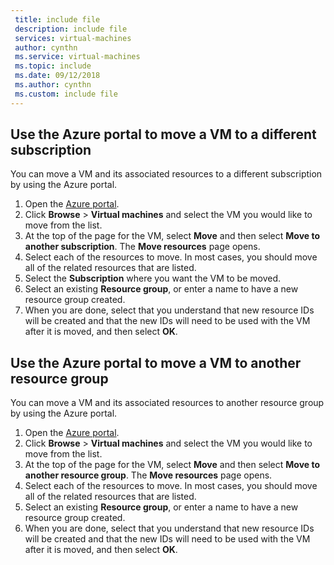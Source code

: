 ```yaml
---
 title: include file
 description: include file
 services: virtual-machines
 author: cynthn
 ms.service: virtual-machines
 ms.topic: include
 ms.date: 09/12/2018
 ms.author: cynthn
 ms.custom: include file
---
```


## Use the Azure portal to move a VM to a different subscription
You can move a VM and its associated resources to a different subscription by using the Azure portal.

1. Open the [Azure portal](https://portal.azure.com).
2. Click **Browse** > **Virtual machines** and select the VM you would like to move from the list.
3. At the top of the page for the VM, select **Move** and then select **Move to another subscription**. The **Move resources** page opens.
4. Select each of the resources to move. In most cases, you should move all of the related resources that are listed.
5. Select the **Subscription** where you want the VM to be moved.
6. Select an existing **Resource group**, or enter a name to have a new resource group created.
7. When you are done, select that you understand that new resource IDs will be created and that the new IDs will need to be used with the VM after it is moved, and then select **OK**.

## Use the Azure portal to move a VM to another resource group
You can move a VM and its associated resources to another resource group by using the Azure portal.

1. Open the [Azure portal](https://portal.azure.com).
2. Click **Browse** > **Virtual machines** and select the VM you would like to move from the list.
3. At the top of the page for the VM, select **Move** and then select **Move to another resource group**. The **Move resources** page opens.
4. Select each of the resources to move. In most cases, you should move all of the related resources that are listed.
5. Select an existing **Resource group**, or enter a name to have a new resource group created.
6. When you are done, select that you understand that new resource IDs will be created and that the new IDs will need to be used with the VM after it is moved, and then select **OK**.

